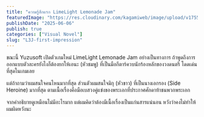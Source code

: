 ```yaml
---
title: "ความรู้สึกแรก LimeLight Lemonade Jam"
featuredImage: "https://res.cloudinary.com/kagamiweb/image/upload/v1755266193/blog.coregamehd.com/L3J-first-impression.jpg"
publishDate: "2025-06-06"
publish: true
categories: ["Visual Novel"]
slug: "L3J-first-impression"
---
```


ขณะนี้ Yuzusoft เปิดตัวเกมใหม่ LimeLight Lemonade Jam อย่างเป็นทางการ ถ้าพูดถึงการออกแบบตัวละครยังไงก็ต้องยกให้เอนะ (หัวชมพู) ที่เป็นมือกีตาร์ควบนักร้องหลักของวงดนตรี โดดเด่นที่สุดในเกมเลย

แต่ถ้าถามว่าผมสนใจคนไหนมากที่สุด ส่วนตัวผมสนใจมิกุ (หัวขาว) ที่เป็นนางเอกรอง (Side Heroine) มากที่สุด ตามเนื้อเรื่องคือมือเบสวงคู่แข่งของพระเอกที่ประกาศศักดาท้าชนพวกพระเอก

จากคำอธิบายดูเหมือนไม่มีอะไรมาก แต่ผมคิดว่าต้องมีเนื้อเรื่องเป็นแก่นสารแน่นอน หวังว่าคงไม่ทำให้ผมผิดหวังนะ